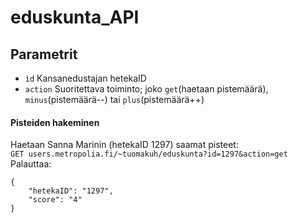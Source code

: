 # eduskunta_API

## Parametrit  
- `ìd` Kansanedustajan hetekaID  
- `action` Suoritettava toiminto; joko `get`(haetaan pistemäärä), `minus`(pistemäärä--) tai `plus`(pistemäärä++)


#### Pisteiden hakeminen
Haetaan Sanna Marinin (hetekaID 1297) saamat pisteet:  
`GET users.metropolia.fi/~tuomakuh/eduskunta?id=1297&action=get`  
Palauttaa:  
```
{
    "hetekaID": "1297",
    "score": "4"
}
```
